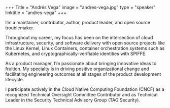 +++
Title = "Andrés Vega" 
image = "andres-vega.jpg" 
type = "speaker" 
linktitle = "andres-vega" 
+++

I’m a maintainer, contributor, author, product leader, and open source troublemaker. 

Throughout my career, my focus has been on the intersection of cloud infrastructure, security, and software delivery with open source projects like the Linux Kernel, Linux Containers, container orchestration systems such as Kubernetes, and cryptographically-verifiable identities with SPIFFE.

As a product manager, I’m passionate about bringing innovative ideas to fruition. My specialty is in driving positive organizational change and facilitating engineering outcomes at all stages of the product development lifecycle.

I participate actively in the Cloud Native Computing Foundation (CNCF) as a recognized Technical Oversight Committee Contributor and as Technical Leader in the Security Technical Advisory Group (TAG Security).
